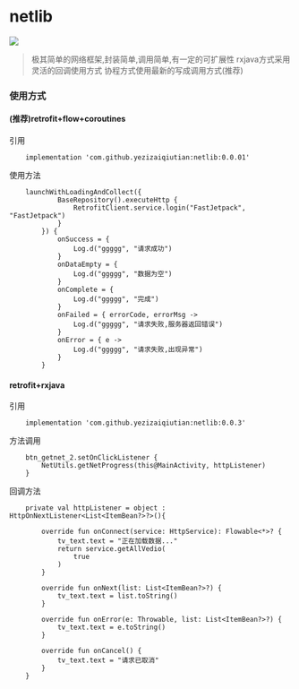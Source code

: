 # netlib

[![](https://jitpack.io/v/yezizaiqiutian/netlib.svg)](https://jitpack.io/#yezizaiqiutian/netlib)

> 极其简单的网络框架,封装简单,调用简单,有一定的可扩展性
> rxjava方式采用灵活的回调使用方式
> 协程方式使用最新的写成调用方式(推荐)



### 使用方式

#### (推荐)retrofit+flow+coroutines

引用
```
    implementation 'com.github.yezizaiqiutian:netlib:0.0.01'

```

使用方法
```
    launchWithLoadingAndCollect({
            BaseRepository().executeHttp {
                RetrofitClient.service.login("FastJetpack", "FastJetpack")
            }
        }) {
            onSuccess = {
                Log.d("ggggg", "请求成功")
            }
            onDataEmpty = {
                Log.d("ggggg", "数据为空")
            }
            onComplete = {
                Log.d("ggggg", "完成")
            }
            onFailed = { errorCode, errorMsg ->
                Log.d("ggggg", "请求失败,服务器返回错误")
            }
            onError = { e ->
                Log.d("ggggg", "请求失败,出现异常")
            }
        }
```

#### retrofit+rxjava

引用
```
    implementation 'com.github.yezizaiqiutian:netlib:0.0.3'
```

方法调用
```
    btn_getnet_2.setOnClickListener {
        NetUtils.getNetProgress(this@MainActivity, httpListener)
    }
```

回调方法
```
    private val httpListener = object : HttpOnNextListener<List<ItemBean?>?>(){
    
        override fun onConnect(service: HttpService): Flowable<*>? {
            tv_text.text = "正在加载数据..."
            return service.getAllVedio(
                true
            )
        }

        override fun onNext(list: List<ItemBean?>?) {
            tv_text.text = list.toString()
        }

        override fun onError(e: Throwable, list: List<ItemBean?>?) {
            tv_text.text = e.toString()
        }

        override fun onCancel() {
            tv_text.text = "请求已取消"
        }
    }
```
